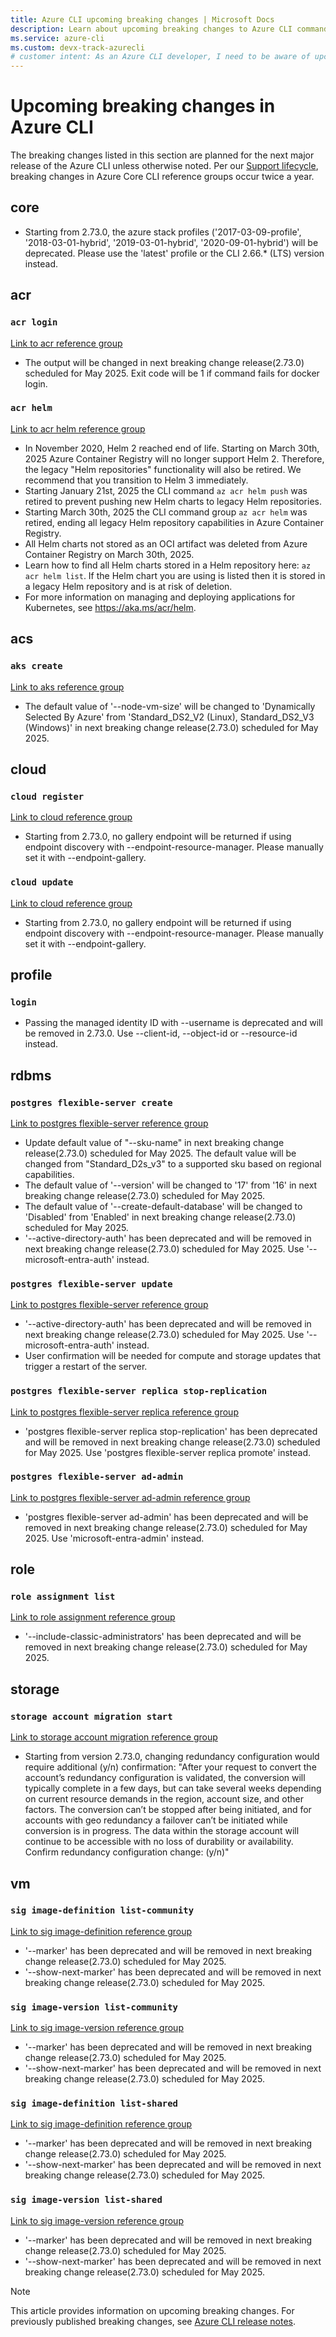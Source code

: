 ```yaml
---
title: Azure CLI upcoming breaking changes | Microsoft Docs
description: Learn about upcoming breaking changes to Azure CLI command groups, references, and parameters.
ms.service: azure-cli
ms.custom: devx-track-azurecli
# customer intent: As an Azure CLI developer, I need to be aware of upcoming breaking changes so I can plan for migration to new reference commands.
---
```


# Upcoming breaking changes in Azure CLI

The breaking changes listed in this section are planned for the next major release of the Azure CLI unless otherwise noted. Per our [Support lifecycle](./azure-cli-support-lifecycle.md), breaking changes in Azure Core CLI reference groups occur twice a year.

## core

- Starting from 2.73.0, the azure stack profiles ('2017-03-09-profile', '2018-03-01-hybrid', '2019-03-01-hybrid', '2020-09-01-hybrid') will be deprecated. Please use the 'latest' profile or the CLI 2.66.* (LTS) version instead.

## acr

### `acr login`

[Link to acr reference group](/cli/azure/acr)

- The output will be changed in next breaking change release(2.73.0) scheduled for May 2025. Exit code will be 1 if command fails for docker login.

### `acr helm`

[Link to acr helm reference group](/cli/azure/acr/helm)

- In November 2020, Helm 2 reached end of life. Starting on March 30th, 2025 Azure Container Registry will no longer support Helm 2. Therefore, the legacy "Helm repositories" functionality will also be retired. We recommend that you transition to Helm 3 immediately.
- Starting January 21st, 2025 the CLI command `az acr helm push` was retired to prevent pushing new Helm charts to legacy Helm repositories.
- Starting March 30th, 2025 the CLI command group `az acr helm` was retired, ending all legacy Helm repository capabilities in Azure Container Registry.
- All Helm charts not stored as an OCI artifact was deleted from Azure Container Registry on March 30th, 2025.
- Learn how to find all Helm charts stored in a Helm repository here: `az acr helm list`. If the Helm chart you are using is listed then it is stored in a legacy Helm repository and is at risk of deletion.
- For more information on managing and deploying applications for Kubernetes, see https://aka.ms/acr/helm.

## acs

### `aks create`

[Link to aks reference group](/cli/azure/aks)

- The default value of '--node-vm-size' will be changed to 'Dynamically Selected By Azure' from 'Standard_DS2_V2 (Linux), Standard_DS2_V3 (Windows)' in next breaking change release(2.73.0) scheduled for May 2025.

## cloud

### `cloud register`

[Link to cloud reference group](/cli/azure/cloud)

- Starting from 2.73.0, no gallery endpoint will be returned if using endpoint discovery with --endpoint-resource-manager. Please manually set it with --endpoint-gallery.

### `cloud update`

[Link to cloud reference group](/cli/azure/cloud)

- Starting from 2.73.0, no gallery endpoint will be returned if using endpoint discovery with --endpoint-resource-manager. Please manually set it with --endpoint-gallery.

## profile

### `login`

- Passing the managed identity ID with --username is deprecated and will be removed in 2.73.0. Use --client-id, --object-id or --resource-id instead.

## rdbms

### `postgres flexible-server create`

[Link to postgres flexible-server reference group](/cli/azure/postgres/flexible-server)

- Update default value of "--sku-name" in next breaking change release(2.73.0) scheduled for May 2025. The default value will be changed from "Standard_D2s_v3" to a supported sku based on regional capabilities.
- The default value of '--version' will be changed to '17' from '16' in next breaking change release(2.73.0) scheduled for May 2025.
- The default value of '--create-default-database' will be changed to 'Disabled' from 'Enabled' in next breaking change release(2.73.0) scheduled for May 2025.
- '--active-directory-auth' has been deprecated and will be removed in next breaking change release(2.73.0) scheduled for May 2025. Use '--microsoft-entra-auth' instead.

### `postgres flexible-server update`

[Link to postgres flexible-server reference group](/cli/azure/postgres/flexible-server)

- '--active-directory-auth' has been deprecated and will be removed in next breaking change release(2.73.0) scheduled for May 2025. Use '--microsoft-entra-auth' instead.
- User confirmation will be needed for compute and storage updates that trigger a restart of the server.

### `postgres flexible-server replica stop-replication`

[Link to postgres flexible-server replica reference group](/cli/azure/postgres/flexible-server/replica)

- 'postgres flexible-server replica stop-replication' has been deprecated and will be removed in next breaking change release(2.73.0) scheduled for May 2025. Use 'postgres flexible-server replica promote' instead.

### `postgres flexible-server ad-admin`

[Link to postgres flexible-server ad-admin reference group](/cli/azure/postgres/flexible-server/ad-admin)

- 'postgres flexible-server ad-admin' has been deprecated and will be removed in next breaking change release(2.73.0) scheduled for May 2025. Use 'microsoft-entra-admin' instead.

## role

### `role assignment list`

[Link to role assignment reference group](/cli/azure/role/assignment)

- '--include-classic-administrators' has been deprecated and will be removed in next breaking change release(2.73.0) scheduled for May 2025.

## storage

### `storage account migration start`

[Link to storage account migration reference group](/cli/azure/storage/account/migration)

- Starting from version 2.73.0, changing redundancy configuration would require additional (y/n) confirmation: "After your request to convert the account’s redundancy configuration is validated, the conversion will typically complete in a few days, but can take several weeks depending on current resource demands in the region, account size, and other factors. The conversion can’t be stopped after being initiated, and for accounts with geo redundancy a failover can’t be initiated while conversion is in progress. The data within the storage account will continue to be accessible with no loss of durability or availability. Confirm redundancy configuration change: (y/n)"

## vm

### `sig image-definition list-community`

[Link to sig image-definition reference group](/cli/azure/sig/image-definition)

- '--marker' has been deprecated and will be removed in next breaking change release(2.73.0) scheduled for May 2025.
- '--show-next-marker' has been deprecated and will be removed in next breaking change release(2.73.0) scheduled for May 2025.

### `sig image-version list-community`

[Link to sig image-version reference group](/cli/azure/sig/image-version)

- '--marker' has been deprecated and will be removed in next breaking change release(2.73.0) scheduled for May 2025.
- '--show-next-marker' has been deprecated and will be removed in next breaking change release(2.73.0) scheduled for May 2025.

### `sig image-definition list-shared`

[Link to sig image-definition reference group](/cli/azure/sig/image-definition)

- '--marker' has been deprecated and will be removed in next breaking change release(2.73.0) scheduled for May 2025.
- '--show-next-marker' has been deprecated and will be removed in next breaking change release(2.73.0) scheduled for May 2025.

### `sig image-version list-shared`

[Link to sig image-version reference group](/cli/azure/sig/image-version)

- '--marker' has been deprecated and will be removed in next breaking change release(2.73.0) scheduled for May 2025.
- '--show-next-marker' has been deprecated and will be removed in next breaking change release(2.73.0) scheduled for May 2025.

> [!NOTE]
> This article provides information on upcoming breaking changes. For previously published breaking changes, see [Azure CLI release notes](./release-notes-azure-cli.md).
